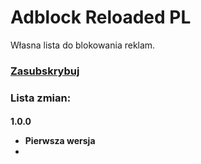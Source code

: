 # Adblock Reloaded PL
Własna lista do blokowania reklam.



<h3> <a href="https://subscribe.adblockplus.org?location=https%3A%2F%2Fraw.githubusercontent.com%2Fmoniga9%2FAdblock-Reloaded-PL%2Fmain%2FAdblock_Reloaded_PL.txt&amp;title=Adblock%20Reloaded%20PL">Zasubskrybuj</a>

<h3> Lista zmian:
  
<h4> 1.0.0
  
* Pierwsza wersja
* 

